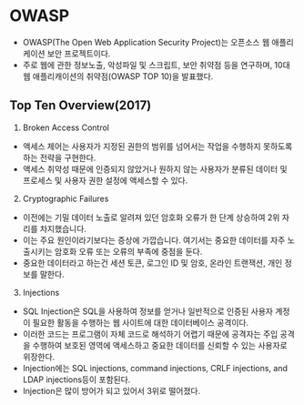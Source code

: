 # OWASP
* OWASP(The Open Web Application Security Project)는 오픈소스 웹 애플리케이션 보안 프로젝트이다.
* 주로 웹에 관한 정보노출, 악성파일 및 스크립트, 보안 취약점 등을 연구하며, 10대 웹 애플리캐이션의 취약점(OWASP TOP 10)을 발표했다.


## Top Ten Overview(2017)
1. Broken Access Control
 * 액세스 제어는 사용자가 지정된 권한의 범위를 넘어서는 작업을 수행하지 못하도록 하는 전략을 구현한다.
 * 액세스 취약성 때문에 인증되지 않았거나 원하지 않는 사용자가 분류된 데이터 및 프로세스 및 사용자 권한 설정에 액세스할 수 있다.
2. Cryptographic Failures
 * 이전에는 기밀 데이터 노출로 알려져 있던 암호화 오류가 한 단계 상승하여 2위 자리를 차지했습니다. 
 * 이는 주요 원인이라기보다는 증상에 가깝습니다. 여기서는 중요한 데이터를 자주 노출시키는 암호화 오류 또는 오류의 부족에 중점을 둔다.
 * 중요한 데이터라고 하는건 세션 토큰, 로그인 ID 및 암호, 온라인 트랜잭션, 개인 정보를 말한다.
3. Injections
 * SQL Injection은 SQL을 사용하여 정보를 얻거나 일반적으로 인증된 사용자 계정이 필요한 활동을 수행하는 웹 사이트에 대한 데이터베이스 공격이다. 
 * 이러한 코드는 프로그램이 자체 코드로 해석하기 어렵기 때문에 공격자는 주입 공격을 수행하여 보호된 영역에 액세스하고 중요한 데이터를 신뢰할 수 있는 사용자로 위장한다.
 * Injection에는 SQL injections, command injections, CRLF injections, and LDAP injections등이 포함된다.
 * Injection은 많이 방어가 되고 있어서 3위로 떨어졌다.
